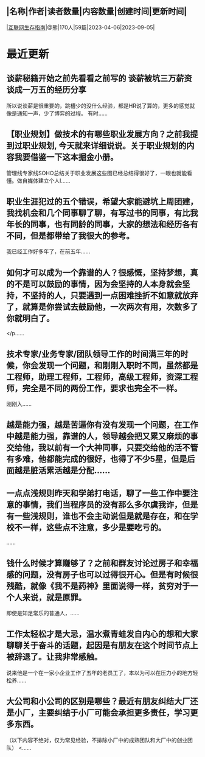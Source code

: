 |名称|作者|读者数量|内容数量|创建时间|更新时间|
---
|[互联网生存指南](https://xiaobot.net/p/code?refer=0b133df9-27dc-423b-8101-639049001c13)|@熊|170人|59篇|2023-04-06|2023-09-05|

# 最近更新
## 谈薪秘籍开始之前先看看之前写的 谈薪被坑三万薪资谈成一万五的经历分享
所以说谈薪是很重要的，跳槽少的没什么经验，都是HR说了算的，更多的感觉就像是通知一声，少了博弈的过程。
有时......
## 【职业规划】做技术的有哪些职业发展方向？之前我提到过职业规划, 今天就来详细说说。关于职业规划的内容我要借鉴一下这本掘金小册。
管理线专家线SOHO总结关于职业发展这些图已经总结得很好了，一眼也就能看懂。做自媒体建立个人I......
## 职业生涯犯过的五个错误，希望大家能避坑上周团建，我找机会和几个同事聊了聊，有写过书的同事，有比我年长的同事，也有同龄的同事，大家的想法和经历各有不同，但是都带给了我很大的参考。

我已经工作好多年了，在前五年......
## 如何才可以成为一个靠谱的人？很感慨，坚持梦想，真的不是可以鼓励的事情，因为会坚持的人本身就会坚持，不坚持的人，只要遇到一点困难挫折不如意就放弃了，就算是你尝试去鼓励他，一次两次有用，次数多了你就明白了。
</p......
## 技术专家/业务专家/团队领导工作的时间满三年的时候，你会发现一个问题，和刚刚入职时不同，虽然都是工程师，助理工程师，工程师，高级工程师，资深工程师，完全是不同的两份工作，要求也完全不一样。

刚刚入......
## 越是能力强，越是苦逼你有没有发现一个问题，在工作中越是能力强，靠谱的人，领导越会把又累又麻烦的事交给他，我以前有一个大神同事，只要交给他的活不管有多难，他都能完成的很好，也得了不少5星，但是后面越是脏活累活越是分配......
## 一点点浅规则昨天和学弟打电话，聊了一些工作中要注意的事情，我们当程序员的没有那么多尔虞我诈，但是有一些浅规则，谁也不会主动说但是就是存在，和在学校不一样，这些点不注意，多少是要吃亏的。

......
## 钱什么时候才算赚够了？之前和群友讨论过房子和幸福感的问题，没有房子也可以过得很开心。但是有时候很残酷，就像《我不是药神》里面说得一样，贫穷对于一个人来说，就是原罪。

即使是知足常乐的普通人，......
## 工作太轻松才是大忌，温水煮青蛙发自内心的想和大家聊聊关于奋斗的话题，起因是有朋友在这个时间节点上被辞退了。让我非常感触。

说来他是一个在一家小企业工作了五年的老员工了，本以为可以在压力小的地方轻松养......
## 大公司和小公司的区别是哪些？最近有朋友纠结大厂还是小厂，主要纠结于小厂可能会承担更多责任，学习更多东西。

（以下内容不绝对，仅为常见经验，不排除小厂中的成熟团队和大厂中的创业团队）
<......

